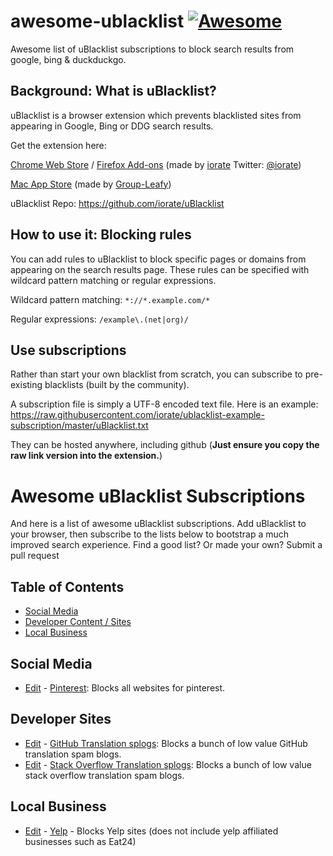 # awesome-ublacklist [![Awesome](https://awesome.re/badge-flat2.svg)](https://awesome.re)
Awesome list of uBlacklist subscriptions to block search results from google, bing & duckduckgo.

## Background: What is uBlacklist?
uBlacklist is a browser extension which prevents blacklisted sites from appearing in Google, Bing or DDG search results.

Get the extension here:

[Chrome Web Store](https://chrome.google.com/webstore/detail/ublacklist/pncfbmialoiaghdehhbnbhkkgmjanfhe) / [Firefox Add-ons](https://addons.mozilla.org/en-US/firefox/addon/ublacklist/) (made by [iorate](https://github.com/iorate) Twitter: [@iorate](https://twitter.com/iorate))

[Mac App Store](https://apps.apple.com/us/app/ublacklist-for-safari/id1547912640) (made by [Group-Leafy](https://github.com/HoneyLuka/uBlacklist/tree/safari-port/safari-project))

uBlacklist Repo: https://github.com/iorate/uBlacklist

## How to use it: Blocking rules
You can add rules to uBlacklist to block specific pages or domains from appearing on the search results page.  These rules can be specified with wildcard pattern matching or regular expressions.

Wildcard pattern matching: `*://*.example.com/*`

Regular expressions: `/example\.(net|org)/`

## Use subscriptions 

Rather than start your own blacklist from scratch, you can subscribe to pre-existing blacklists (built by the community).

A subscription file is simply a UTF-8 encoded text file.  Here is an example: https://raw.githubusercontent.com/iorate/ublacklist-example-subscription/master/uBlacklist.txt

They can be hosted anywhere, including github (**Just ensure you copy the raw link version into the extension.**)

# Awesome uBlacklist Subscriptions
And here is a list of awesome uBlacklist subscriptions.  Add uBlacklist to your browser, then subscribe to the lists below to bootstrap a much improved search experience.  Find a good list? Or made your own? Submit a pull request

## Table of Contents
- [Social Media](#social-media)
- [Developer Content / Sites](#developer-sites)
- [Local Business](#local-business)


## Social Media
- [Edit](https://github.com/rjaus/ublacklist-pinterest/blob/main/ublacklist-pinterest.txt) - [Pinterest](https://raw.githubusercontent.com/rjaus/ublacklist-pinterest/main/ublacklist-pinterest.txt): Blocks all websites for pinterest.

## Developer Sites
- [Edit](https://github.com/arosh/ublacklist-github-translation/blob/master/uBlacklist.txt) - [GitHub Translation splogs](https://raw.githubusercontent.com/arosh/ublacklist-github-translation/master/uBlacklist.txt): Blocks a bunch of low value GitHub translation spam blogs.
- [Edit](https://github.com/arosh/ublacklist-stackoverflow-translation/blob/master/uBlacklist.txt) - [Stack Overflow Translation splogs](https://raw.githubusercontent.com/arosh/ublacklist-stackoverflow-translation/master/uBlacklist.txt): Blocks a bunch of low value stack overflow translation spam blogs.

## Local Business
- [Edit](https://github.com/rjaus/ublacklist-yelp/blob/main/ublacklist-yelp.txt) - [Yelp](https://raw.githubusercontent.com/rjaus/ublacklist-yelp/main/ublacklist-yelp.txt) - Blocks Yelp sites (does not include yelp affiliated businesses such as Eat24)
